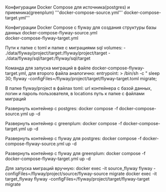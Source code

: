 Конфигурации Docker Compose для источника(postgres) и приемника(greenplum)
  '''docker-compose-source.yml'''
  docker-compose-target.yml'''

Конфигурации Docker Compose с flyway для создания структуры базы данных
 docker-compose-flyway-source.yml  
 docker-compose-flyway-target.yml 

Пути к папке с toml и папке с миграциями sql
  volumes:
      - ./data/flyway/project/target:/flyway/project/target
      - ./data/flyway/sql/target:/flyway/sql/target

Команда для запуска миграций в файле docker-compose-flyway-target.yml, для второго файла аналогично:
  entrypoint: >
      /bin/sh -c "
      sleep 30;
      flyway -configFiles=/flyway/project/target/flyway-target.toml migrate; 

 В папке flyway/project в файлах toml:
 url контейнера с базой данных, логин и пароль пользователя, 
 в locations путь к папке с файлами миграций

Развернуть контейнер с postgres:
  docker compose -f docker-compose-source.yml up -d

Развернуть контейнер с greenplum:
  docker compose -f docker-compose-target.yml up -d

Развернуть контейнер с flyway для postgres:
  docker compose -f docker-compose-flyway-source.yml up -d

Развернуть контейнер с flyway для greenplum:
  docker compose -f docker-compose-flyway-target.yml up -d

Для запуска миграций вручную:
  docker exec -it source_flyway flyway -configFiles=/flyway/project/source/flyway-source migrate
  docker exec -it target_flyway flyway -configFiles=/flyway/project/target/flyway-target migrate


